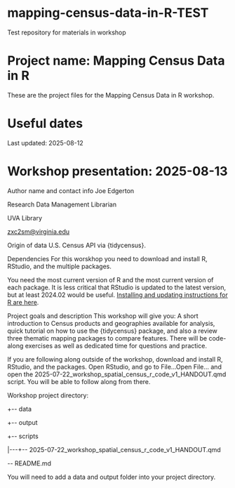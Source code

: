 # mapping-census-data-in-R-TEST
Test repository for materials in workshop

# Project name: Mapping Census Data in R
These are the project files for the Mapping Census Data in R workshop.

# Useful dates
Last updated: 2025-08-12

# Workshop presentation: 2025-08-13

Author name and contact info
Joe Edgerton

Research Data Management Librarian

UVA Library

zxc2sm@virginia.edu

Origin of data
U.S. Census API via {tidycensus}.

Dependencies
For this worskhop you need to download and install R, RStudio, and the multiple packages.

You need the most current version of R and the most current version of each package. It is less critical that RStudio is updated to the latest version, but at least 2024.02 would be useful. [Installing and updating instructions for R are here](https://clayford.github.io/r_install/).

Project goals and description
This workshop will give you:
A short introduction to Census products and geographies available for analysis, quick tutorial on how to use the {tidycensus} package, and also a review three thematic mapping packages to compare features. There will be code-along exercises as well as dedicated time for questions and practice.

If you are following along outside of the workshop, download and install R, RStudio, and the packages. Open RStudio, and go to File...Open File... and open the 2025-07-22_workshop_spatial_census_r_code_v1_HANDOUT.qmd script. You will be able to follow along from there.

Workshop project directory:

+-- data

+-- output

+-- scripts

|---+-- 2025-07-22_workshop_spatial_census_r_code_v1_HANDOUT.qmd

\-- README.md

You will need to add a data and output folder into your project directory.
